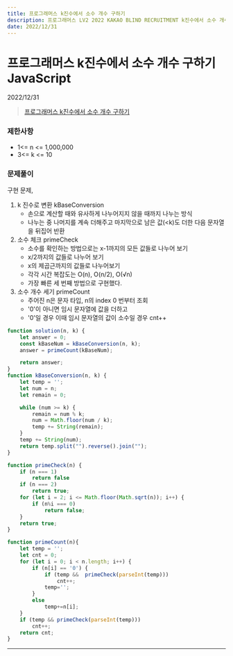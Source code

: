```yaml
---
title: 프로그래머스 k진수에서 소수 개수 구하기
description: 프로그래머스 LV2 2022 KAKAO BLIND RECRUITMENT k진수에서 소수 개수 구하기 js
date: 2022/12/31
---
```


# 프로그래머스 k진수에서 소수 개수 구하기 JavaScript
<div class="flex justify-end text-sm">2022/12/31</div>

> <a href="https://school.programmers.co.kr/learn/courses/30/lessons/92335" target="_blank" class="font-bold">프로그래머스 k진수에서 소수 개수 구하기</a>

### 제한사항
- 1<= n <= 1,000,000
- 3<= k <= 10

### 문제풀이
구현 문제, 
1. k 진수로 변환 kBaseConversion
    - 손으로 계산할 때와 유사하게 나누어지지 않을 때까지 나누는 방식
    - 나누는 중 나머지를 계속 더해주고 마지막으로 남은 값(<k)도 더한 다음 문자열을 뒤집어 반환
2. 소수 체크 primeCheck
    - 소수를 확인하는 방법으로는 x-1까지의 모든 값들로 나누어 보기
    - x/2까지의 값들로 나누어 보기
    - x의 제곱근까지의 값들로 나누어보기
    - 각각 시간 복잡도는 O(n), O(n/2), O(√n)
    - 가장 빠른 세 번째 방법으로 구현했다.
3. 소수 개수 세기 primeCount
    - 주어진 n은 문자 타입, n의 index 0 번부터 조회
    - '0'이 아니면 임시 문자열에 값을 더하고
    - '0'일 경우 이때 임시 문자열의 값이 소수일 경우 cnt++

``` js
function solution(n, k) {
    let answer = 0;
    const kBaseNum = kBaseConversion(n, k);
    answer = primeCount(kBaseNum);

    return answer;
}
function kBaseConversion(n, k) {
    let temp = '';
    let num = n;
    let remain = 0;

    while (num >= k) {
        remain = num % k;
        num = Math.floor(num / k);
        temp += String(remain);
    }
    temp += String(num);
    return temp.split("").reverse().join("");
}

function primeCheck(n) {
    if (n === 1) 
        return false
    if (n === 2) 
        return true;
    for (let i = 2; i <= Math.floor(Math.sqrt(n)); i++) {
        if (n%i === 0)
            return false;
    }
    return true;
}

function primeCount(n){
    let temp = '';
    let cnt = 0;
    for (let i = 0; i < n.length; i++) {
        if (n[i] == '0') {
            if (temp &&  primeCheck(parseInt(temp))) 
                cnt++;
            temp='';
        }
        else
            temp+=n[i];
    }
    if (temp && primeCheck(parseInt(temp))) 
        cnt++;
    return cnt;
}

```


---
